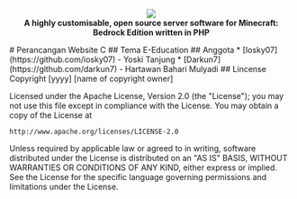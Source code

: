 <p align="center">
	<a href="http://darkun7github.io"><img src="https://drive.google.com/uc?id=1PtdVgdcMAK0kzyrwXbdHofyfa6r7JA2D"></img></a><br>
	<b>A highly customisable, open source server software for Minecraft: Bedrock Edition written in PHP</b>
</p>
# Perancangan Website C
## Tema
E-Education
## Anggota
 * [Iosky07](https://github.com/iosky07) - Yoski Tanjung
 * [Darkun7](https://github.com/darkun7) - Hartawan Bahari Mulyadi
## Lincense
Copyright [yyyy] [name of copyright owner]

Licensed under the Apache License, Version 2.0 (the "License");
you may not use this file except in compliance with the License.
You may obtain a copy of the License at

    http://www.apache.org/licenses/LICENSE-2.0

Unless required by applicable law or agreed to in writing, software
distributed under the License is distributed on an "AS IS" BASIS,
WITHOUT WARRANTIES OR CONDITIONS OF ANY KIND, either express or implied.
See the License for the specific language governing permissions and
limitations under the License.
